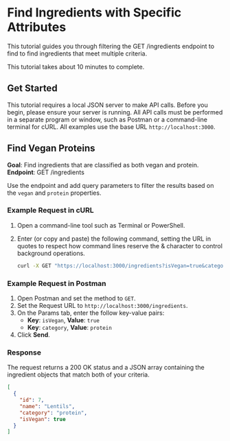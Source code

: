 # Find Ingredients with Specific Attributes

This tutorial guides you through filtering the GET /ingredients endpoint to find to find ingredients that meet multiple criteria.

This tutorial takes about 10 minutes to complete.

## Get Started

This tutorial requires a local JSON server to make API calls. Before you begin, please ensure your server is running. All API calls must be performed in a separate program or window, such as Postman or a command-line terminal for cURL. All examples use the base URL `http://localhost:3000`.

## Find Vegan Proteins

**Goal**: Find ingredients that are classified as both vegan and protein.
**Endpoint**: GET /ingredients

Use the endpoint and add query parameters to filter the results based on the `vegan` and `protein` properties.

### Example Request in cURL

1. Open a command-line tool such as Terminal or PowerShell.
2. Enter (or copy and paste) the following command, setting the URL in quotes to respect how command lines reserve the & character to control background operations.

    ```Bash
    curl -X GET "https://localhost:3000/ingredients?isVegan=true&category=protein"
    ```

### Example Request in Postman

1. Open Postman and set the method to `GET`.
2. Set the Request URL to `http://localhost:3000/ingredients`.
3. On the Params tab, enter the follow key-value pairs:
    * **Key**: `isVegan`, **Value**: `true`
    * **Key**: `category`, **Value**: `protein`
4. Click **Send**.

### Response

The request returns a 200 OK status and a JSON array containing the ingredient objects that match both of your criteria.

```JSON
[
  {
    "id": 7,
    "name": "Lentils",
    "category": "protein",
    "isVegan": true
  }
]
```
